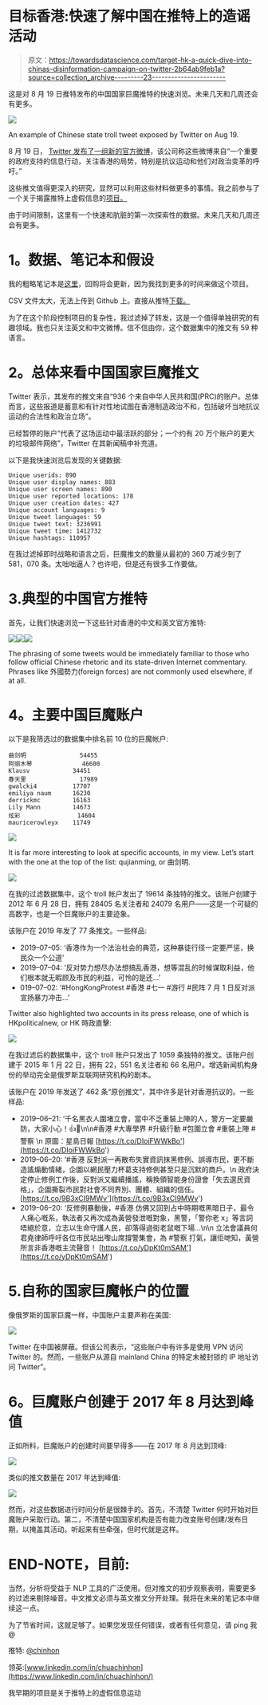 # 目标香港:快速了解中国在推特上的造谣活动

> 原文：<https://towardsdatascience.com/target-hk-a-quick-dive-into-chinas-disinformation-campaign-on-twitter-2b64ab9feb1a?source=collection_archive---------23----------------------->

这是对 8 月 19 日推特发布的中国国家巨魔推特的快速浏览。未来几天和几周还会有更多。

![](img/6f917897f9f521016799aa095e5d40b3.png)

An example of Chinese state troll tweet exposed by Twitter on Aug 19.

8 月 19 日， [Twitter 发布了一组新的官方微博](https://blog.twitter.com/en_us/topics/company/2019/information_operations_directed_at_Hong_Kong.html)，该公司称这些微博来自“一个重要的政府支持的信息行动，关注香港的局势，特别是抗议运动和他们对政治变革的呼吁。”

这些推文值得更深入的研究，显然可以利用这些材料做更多的事情。我之前参与了一个关于揭露推特上虚假信息的[项目。](https://github.com/chuachinhon/twitter_state_trolls_cch)

由于时间限制，这里有一个快速和肮脏的第一次探索性的数据。未来几天和几周还会有更多。

# **1。数据、笔记本和假设**

我的粗略笔记本是[这里](https://github.com/chuachinhon/twitter_hk_trolls_cch)，回购将会更新，因为我找到更多的时间来做这个项目。

CSV 文件太大，无法上传到 Github 上。直接从推特[下载。](https://blog.twitter.com/en_us/topics/company/2019/information_operations_directed_at_Hong_Kong.html)

为了在这个阶段控制项目的复杂性，我过滤掉了转发，这是一个值得单独研究的有趣领域。我也只关注英文和中文微博。信不信由你，这个数据集中的推文有 59 种语言。

# **2。总体来看中国国家巨魔推文**

Twitter 表示，其发布的推文来自“936 个来自中华人民共和国(PRC)的账户。总体而言，这些报道是蓄意和有针对性地试图在香港制造政治不和，包括破坏当地抗议运动的合法性和政治立场”。

已经暂停的账户“代表了这场运动中最活跃的部分；一个约有 20 万个账户的更大的垃圾邮件网络”，Twitter 在其新闻稿中补充道。

以下是我快速浏览后发现的关键数据:

```
Unique userids: 890
Unique user display names: 883
Unique user screen names: 890
Unique user reported locations: 178
Unique user creation dates: 427
Unique account languages: 9
Unique tweet languages: 59
Unique tweet text: 3236991
Unique tweet time: 1412732
Unique hashtags: 110957
```

在我过滤掉即时战略和语言之后，巨魔推文的数量从最初的 360 万减少到了 581，070 条。太咄咄逼人？也许吧，但是还有很多工作要做。

# 3.典型的中国官方推特

首先，让我们快速浏览一下这些针对香港的中文和英文官方推特:

![](img/bfbb635d270c68db41c008cb0f1f2cf6.png)![](img/179179f05b19703b934388d6c2fcac4b.png)![](img/ebfce9fdc9022fe8e25b92d0225ff6d9.png)

The phrasing of some tweets would be immediately familiar to those who follow official Chinese rhetoric and its state-driven Internet commentary. Phrases like 外國勢力(foreign forces) are not commonly used elsewhere, if at all.

# **4。主要中国巨魔账户**

以下是我筛选过的数据集中排名前 10 位的巨魔帐户:

```
曲剑明               54455
阿丽木琴              46600
Klausv            34451
春天里               17989
gwalcki4          17707
emiliya naum      16230
derrickmc         16163
Lily Mann         14673
炫彩                14604
mauricerowleyx    11749
```

![](img/d20e888fdc14cbe8f0995f813c894abc.png)

It is far more interesting to look at specific accounts, in my view. Let’s start with the one at the top of the list: qujianming, or 曲剑明.

![](img/9f8755b89f47e6a8fa4220ad59710fad.png)

在我的过滤数据集中，这个 troll 帐户发出了 19614 条独特的推文。该账户创建于 2012 年 6 月 28 日，拥有 28405 名关注者和 24079 名用户——这是一个可疑的高数字，也是一个巨魔账户的主要迹象。

该账户在 2019 年发了 77 条推文。一些样品:

*   2019–07–05: ‘香港作为一个法治社会的典范，这种暴徒行径一定要严惩，换民众一个公道’
*   2019–07–04: ‘反对势力想尽办法想搞乱香港，想等混乱的时候谋取利益，他们根本就无暇顾及市民的利益，可怜的是还…’
*   019–07–02: ‘#HongKongProtest #香港 #七一 #游行 #民阵 7 月 1 日反对派宣扬暴力冲击…’

Twitter also highlighted two accounts in its press release, one of which is HKpoliticalnew, or HK 時政直擊:

![](img/d11c7a9e7d0131382aaf208a1c81638d.png)

在我过滤后的数据集中，这个 troll 账户只发出了 1059 条独特的推文。该账户创建于 2015 年 1 月 22 日，拥有 22，551 名关注者和 66 名用户。增选新闻机构身份的举动完全是俄罗斯互联网研究机构的剧本。

该账户在 2019 年发送了 462 条“原创推文”，其中许多是针对香港抗议的。一些样品:

*   2019–06–21: ‘千名黑衣人圍堵立會，當中不乏重裝上陣的人，警方一定要嚴防，大家小心！👍💪\n\n#香港 #大專學界 #升級行動 #包圍立會 #重裝上陣 #警察 \n 原圖：星島日報 [https://t.co/DIoiFWWkBo'](https://t.co/DIoiFWWkBo')
*   2019–06–20: ‘#香港 反對派一再散布失實資訊抹黑修例、誤導市民，更不斷造謠煽動情緒，企圖以網民壓力杯葛支持修例甚至只是沉默的商戶。\n 政府決定停止修例工作後，反對派又繼續播謠，稱換領智能身份證會「失去選民資格」，企圖撕裂市民對社會不同界別、團體、組織的信任。 [https://t.co/9B3xCI9MWv'](https://t.co/9B3xCI9MWv')
*   2019–06–20: ‘反修例暴動後，#香港 仿佛又回到占中時期嘅黑暗日子，最令人痛心嘅系，執法者又再次成為黃營發泄嘅對象，黑警，「警你老 x」等言詞唔絕於意，立志以生命守護人民，卻落得過街老鼠嘅下場…\n\n 立法會議員何君堯律師呼吁各位市民站出嚟山席撐警集會，為 #警察 打氣，讓佢哋知，黃營所言非香港嘅主流聲音！ [https://t.co/yDpKt0mSAM'](https://t.co/yDpKt0mSAM')

# 5.自称的国家巨魔帐户的位置

像俄罗斯的国家巨魔一样，中国账户主要声称在美国:

![](img/8e30b6277b511216e0ed2ce154f890a6.png)

Twitter 在中国被屏蔽。但该公司表示，“这些账户中有许多是使用 VPN 访问 Twitter 的。然而，一些账户从源自 mainland China 的特定未被封锁的 IP 地址访问 Twitter”。

# **6。巨魔账户创建于 2017 年 8 月达到峰值**

正如所料，巨魔账户的创建时间要早得多——在 2017 年 8 月达到顶峰:

![](img/094f4df494c4c0259821c754ffd5d9e9.png)

类似的推文数量在 2017 年达到峰值:

![](img/84d34b77365b354a87c4c62eaa62447e.png)

然而，对这些数据进行时间分析是很棘手的。首先，不清楚 Twitter 何时开始对巨魔账户采取行动。第二，不清楚中国国家机构是否有能力改变账号创建/发布日期，以掩盖其活动。听起来有些牵强，但时代就是这样。

# **END-NOTE，目前:**

当然，分析将受益于 NLP 工具的广泛使用。但对推文的初步观察表明，需要更多的过滤来剔除噪音。中文推文必须与英文推文分开处理。我将在未来的笔记本中继续这一点。

为了节省时间，这就足够了。如果您发现任何错误，或者有任何意见，请 ping 我@

推特: [@chinhon](https://twitter.com/chinhon)

领英:[www.linkedin.com/in/chuachinhon](https://www.linkedin.com/in/chuachinhon/)

我早期的项目是关于推特上的虚假信息运动